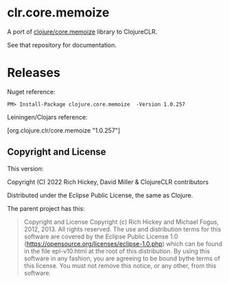 # clr.core.memoize

A port of [clojure/core.memoize](https://github.com/clojure/core.memoize) library to ClojureCLR.

See that repository for documentation.

# Releases

Nuget reference:

```
PM> Install-Package clojure.core.memoize  -Version 1.0.257
```

Leiningen/Clojars reference:

[org.clojure.clr/core.memoize "1.0.257"]

## Copyright and License

This version:

Copyright (C) 2022 Rich Hickey, David Miller & ClojureCLR contributors

Distributed under the Eclipse Public License, the same as Clojure.

The parent project has this:

>Copyright and License
>Copyright (c) Rich Hickey and Michael Fogus, 2012, 2013. All rights reserved. The use and distribution terms for this software are covered by the Eclipse Public License 1.0 (https://opensource.org/licenses/eclipse-1.0.php) which can be found in the file epl-v10.html at the root of this distribution. By using this software in any fashion, you are agreeing to be bound bythe terms of this license. You must not remove this notice, or any other, from this software.

